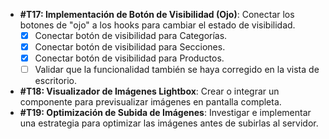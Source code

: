 - **#T17: Implementación de Botón de Visibilidad (Ojo)**: Conectar los botones de "ojo" a los hooks para cambiar el estado de visibilidad.
  - [x] Conectar botón de visibilidad para Categorías.
  - [x] Conectar botón de visibilidad para Secciones.
  - [x] Conectar botón de visibilidad para Productos.
  - [ ] Validar que la funcionalidad también se haya corregido en la vista de escritorio.
- **#T18: Visualizador de Imágenes Lightbox**: Crear o integrar un componente para previsualizar imágenes en pantalla completa.
- **#T19: Optimización de Subida de Imágenes**: Investigar e implementar una estrategia para optimizar las imágenes antes de subirlas al servidor.
